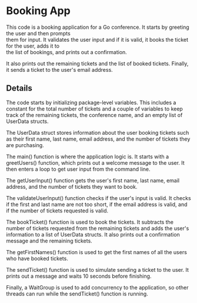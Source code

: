 # Booking App

This code is a booking application for a Go conference. It starts by greeting the user and then prompts  
them for input. It validates the user input and if it is valid, it books the ticket for the user, adds it to  
the list of bookings, and prints out a confirmation.

It also prints out the remaining tickets and the list of booked tickets. Finally, it sends a ticket to the user's
email address.

## Details

The code starts by initializing package-level variables. This includes a constant for the total number of tickets and a couple of variables to keep track of the remaining tickets, the conference name, and an empty list of
UserData structs.

The UserData struct stores information about the user booking tickets such as their first name, last name, email address, and the number of tickets they are purchasing.

The main() function is where the application logic is. It starts with a greetUsers() function, which prints out a welcome message to the user. It then enters a loop to get user input from the command line.

The getUserInput() function gets the user's first name, last name, email address, and the number of tickets they want to book.

The validateUserInput() function checks if the user's input is valid. It checks if the first and last name are not too short, if the email address is valid, and if the number of tickets requested is valid.

The bookTicket() function is used to book the tickets. It subtracts the number of tickets requested from the remaining tickets and adds the user's information to a list of UserData
structs. It also prints out a confirmation message and the remaining tickets.

The getFirstNames() function is used to get the first names of all the users who have booked tickets.

The sendTicket() function is used to simulate sending a ticket to the user. It prints out a message and waits 10 seconds before finishing.

Finally, a WaitGroup is used to add concurrency to the application, so other threads can run while the sendTicket() function is running.